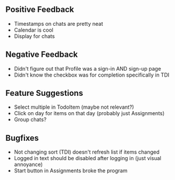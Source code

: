 ## Positive Feedback
- Timestamps on chats are pretty neat
- Calendar is cool
- Display for chats

## Negative Feedback
- Didn't figure out that Profile was a sign-in AND sign-up page
- Didn't know the checkbox was for completion specifically in TDI

## Feature Suggestions
- Select multiple in TodoItem (maybe not relevant?)
- Click on day for items on that day (probably just Assignments)
- Group chats? 


## Bugfixes
- Not changing sort (TDI) doesn't refresh list if items changed
- Logged in text should be disabled after logging in (just visual annoyance)
- Start button in Assignments broke the program
